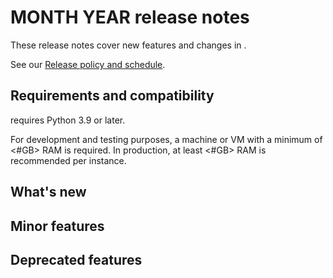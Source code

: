 # <charm name> MONTH YEAR release notes

These release notes cover new features and changes in <charm name>.

<Add a paragraph summarizing the most significant changes in the charm.>

See our [Release policy and schedule](link-to-landing-page).

## Requirements and compatibility

<charm name> requires Python 3.9 or later. 

<specify the workload version>

For development and testing purposes, a machine or VM with a minimum of <#GB> RAM
is required. In production, at least <#GB> RAM is recommended per instance.

## What's new

## Minor features

## Deprecated features



